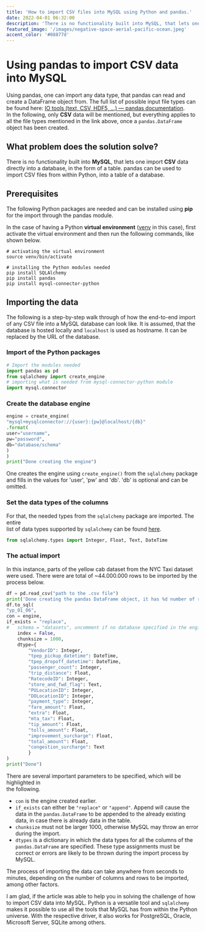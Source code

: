 ```yaml
---
title: 'How to import CSV files into MySQL using Python and pandas.'
date: 2022-04-01 06:32:00
description: 'There is no functionality built into MySQL, that lets one import CSV data directly into a database, in the form of a table. pandas can be used to import CSV files from within Python, into a table of a database.'
featured_image: '/images/negative-space-aerial-pacific-ocean.jpeg'
accent_color: '#08877d'
---
```


# Using pandas to import CSV data into MySQL

Using pandas, one can import any data type, that pandas can read and create a DataFrame
object from. The full list of possible input file types can be found here: [IO tools (text, CSV, HDF5, …) — pandas documentation](https://pandas.pydata.org/docs/user_guide/io.html#io-tools-text-csv-hdf5).  
In the following, only **CSV** data will be mentioned, but everything applies to all the file types mentioned in the link above, once a `pandas.DataFrame` object has been created.

## What problem does the solution solve?

There is no functionality built into **MySQL**, that lets one import **CSV** data directly into a database, in the form of a table. pandas can be used to import CSV files from within Python, into a table of a database.

## Prerequisites

The following Python packages are needed and can be installed using **pip** for the import through the pandas module.  

In the case of having a Python **virtual environment** ([venv](https://docs.python.org/3/library/venv.html#module-venv) in this case), first activate the virtual environment and then run the following commands, like shown below.

```shell
# activating the virtual environment 
source venv/bin/activate
```

```shell
# installing the Python modules needed
pip install SQLAlchemy
pip install pandas
pip install mysql-connector-python
```

## Importing the data

The following is a step-by-step walk through of how the end-to-end import of any CSV file into a MySQL database can
look like. It is assumed, that the database is hosted locally and `localhost` is used as hostname. It can be replaced by
the URL of the database.

### Import of the Python packages
```python
# Import the modules needed
import pandas as pd
from sqlalchemy import create_engine
# importing what is needed from mysql-connector-python module
import mysql.connector
```


### Create the database engine

```python
engine = create_engine(
"mysql+mysqlconnector://{user}:{pw}@localhost/{db}"
.format(
user="username",
pw="password",
db="database/schema"
)
)
print("Done creating the engine")
```

One creates the engine using `create_engine()` from the `sqlalchemy` package and fills in the values for 'user', 'pw' and 'db'. 'db' is optional and can be omitted.



### Set the data types of the columns

For that, the needed types from the `sqlalchemy` package are imported. The entire  
list of data types supported by `sqlalchemy` can be found [here](https://docs.sqlalchemy.org/en/14/core/type_basics.html#generic-types).

```python
from sqlalchemy.types import Integer, Float, Text, DateTime
```

### The actual import

In this instance, parts of the yellow cab dataset from the NYC Taxi dataset were used. There were are total
of ~44.000.000 rows to be imported by the process below.

```python
df = pd.read_csv("path to the .csv file")
print('Done creating the pandas DataFrame object, it has %d number of rows' % len(df))
df.to_sql(
"yp_01_06",
con = engine,
if_exists = "replace",
#	schema = "datasets", uncomment if no database specified in the engine
	index = False,
	chunksize = 1000,
	dtype={
		"VendorID": Integer,
		"tpep_pickup_datetime": DateTime,
		"tpep_dropoff_datetime": DateTime,
		"passenger_count": Integer,
		"trip_distance": Float,
		"RatecodeID": Integer,
		"store_and_fwd_flag": Text,
		"PULocationID": Integer,
		"DOLocationID": Integer,
		"payment_type": Integer,
		"fare_amount": Float,
		"extra": Float,
		"mta_tax": Float,
		"tip_amount": Float,
		"tolls_amount": Float,
		"improvement_surcharge": Float,
		"total_amount": Float,
		"congestion_surcharge": Text
		}
)
print("Done")
```

There are several important parameters to be specified, which will be highlighted in  
the following.

- `con` is the engine created earlier.
- `if_exists` can either be `"replace"` or `"append"`. Append will cause the data in the `pandas.DataFrame` to be appended to the already existing data, in case there is already data in the table.
- `chunksize` must not be larger 1000, otherwise MySQL may throw an error during the import.
- `dtypes` is a dictionary in which the data types for all the columns of the `pandas.DataFrame` are specified. These type assignments must be correct or errors are likely to be thrown during the import process by MySQL.

The process of importing the data can take anywhere from seconds to minutes, depending on the number of columns and rows to be imported, among other factors.

I am glad, if the article was able to help you in solving the challenge of how to import CSV data into MySQL. Python is a versatile tool and `sqlalchemy` makes it possible to use all the tools that MySQL has from within the Python universe. With the respective driver, it also works for PostgreSQL, Oracle, Microsoft Server, SQLite among others.